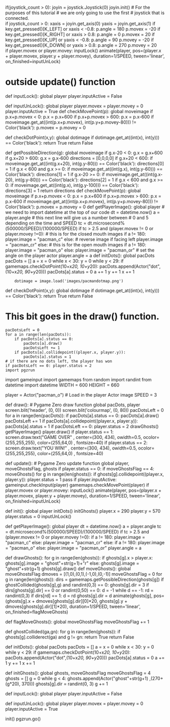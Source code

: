 if(joystick_count > 0):
    joyin = joystick.Joystick(0)
    joyin.init()
    # For the purposes of this tutorial
    # we are only going to use the first
    # joystick that is connected.    
    if joystick_count > 0:
        xaxis = joyin.get_axis(0)
        yaxis = joyin.get_axis(1)
    if key.get_pressed()[K_LEFT] or xaxis < -0.8:
        p.angle = 180
        p.movex = -20
    if key.get_pressed()[K_RIGHT] or xaxis > 0.8:
        p.angle = 0
        p.movex = 20
    if key.get_pressed()[K_UP] or yaxis < -0.8:
        p.angle = 90
        p.movey = -20
    if key.get_pressed()[K_DOWN] or yaxis > 0.8:
        p.angle = 270
        p.movey = 20   
        if player.movex or player.movey:
        inputLock()
        animate(player, pos=(player.x + player.movex, player.y + player.movey), duration=1/SPEED, tween='linear', on_finished=inputUnLock)

# outside update() function

def inputLock():
    global player
    player.inputActive = False

def inputUnLock():
    global player
    player.movex = player.movey = 0
    player.inputActive = True
    def checkMovePoint(p):
    global moveimage
    if p.x+p.movex < 0: p.x = p.x+600
    if p.x+p.movex > 600: p.x = p.x-600
    if moveimage.get_at((int(p.x+p.movex), int(p.y+p.movey-80))) != Color('black'):
        p.movex = p.movey = 0

def checkDotPoint(x,y):
    global dotimage
    if dotimage.get_at((int(x), int(y))) == Color('black'):
        return True
    return False

def getPossibleDirection(g):
    global moveimage
    if g.x-20 < 0:
        g.x = g.x+600
    if g.x+20 > 600:
        g.x = g.x-600
    directions = [0,0,0,0]
    if g.x+20 < 600:
        if moveimage.get_at((int(g.x+20), int(g.y-80))) == Color('black'): directions[0] = 1
    if g.x < 600 and g.x >= 0:
        if moveimage.get_at((int(g.x), int(g.y-60))) == Color('black'): directions[1] = 1
    if g.x-20 >= 0:
        if moveimage.get_at((int(g.x-20), int(g.y-80))) == Color('black'): directions[2] = 1
    if g.x < 600 and g.x >= 0:
        if moveimage.get_at((int(g.x), int(g.y-100))) == Color('black'): directions[3] = 1
    return directions
    def checkMovePoint(p):
    global moveimage
    if p.x+p.movex < 0: p.x = p.x+600
    if p.x+p.movex > 600: p.x = p.x-600
    if moveimage.get_at((int(p.x+p.movex), int(p.y+p.movey-80))) != Color('black'):
        p.movex = p.movey = 0
 def getPlayerImage():
    global player
    # we need to import datetime at the top of our code
    dt = datetime.now()
    a = player.angle
    # this next line will give us a number between
    # 0 and 5 depending on the time and SPEED
    tc = dt.microsecond%(500000/SPEED)/(100000/SPEED)
    if tc > 2.5 and (player.movex != 0 or player.movey !=0):
        # this is for the closed mouth images
        if a != 180:
            player.image = "pacman_c"
        else:
            # reverse image if facing left
            player.image = "pacman_cr"
    else:
        # this is for the open mouth images
        if a != 180:
            player.image = "pacman_o"
        else:
            player.image = "pacman_or"
    # set the angle on the player actor
    player.angle = a
    def initDots():
    global pacDots
    pacDots = []
    a = x = 0
    while x < 30:
        y = 0
        while y < 29:
            if gamemaps.checkDotPoint(10+x*20, 10+y*20):
                pacDots.append(Actor("dot",(10+x*20, 90+y*20)))
                pacDots[a].status = 0
                a += 1
            y += 1
        x += 1

        dotimage = image.load('images/pacmandotmap.png')
        
def checkDotPoint(x,y):
    global dotimage
    if dotimage.get_at((int(x), int(y))) == Color('black'):
        return True
    return False

# This bit goes in the draw() function.

    pacDotsLeft = 0
    for a in range(len(pacDots)):
        if pacDots[a].status == 0:
            pacDots[a].draw()
            pacDotsLeft += 1
        if pacDots[a].collidepoint((player.x, player.y)):
            pacDots[a].status = 1
    # if there are no dots left, the player has won
    if pacDotsLeft == 0: player.status = 2
    import pgzrun
import gameinput
import gamemaps
from random import randint
from datetime import datetime
WIDTH = 600
HEIGHT = 660

player = Actor("pacman_o") # Load in the player Actor image
SPEED = 3

def draw(): # Pygame Zero draw function
    global pacDots, player
    screen.blit('header', (0, 0))
    screen.blit('colourmap', (0, 80))
    pacDotsLeft = 0
    for a in range(len(pacDots)):
        if pacDots[a].status == 0:
            pacDots[a].draw()
            pacDotsLeft += 1
        if pacDots[a].collidepoint((player.x, player.y)):
            pacDots[a].status = 1
    if pacDotsLeft == 0: player.status = 2
    drawGhosts()
    getPlayerImage()
    player.draw()
    if player.status == 1: screen.draw.text("GAME OVER" , center=(300, 434), owidth=0.5, ocolor=(255,255,255), color=(255,64,0) , fontsize=40)
    if player.status == 2: screen.draw.text("YOU WIN!" , center=(300, 434), owidth=0.5, ocolor=(255,255,255), color=(255,64,0) , fontsize=40)

def update(): # Pygame Zero update function
    global player, moveGhostsFlag, ghosts
    if player.status == 0:
        if moveGhostsFlag == 4: moveGhosts()
        for g in range(len(ghosts)):
            if ghosts[g].collidepoint((player.x, player.y)):
                player.status = 1
                pass
        if player.inputActive:
            gameinput.checkInput(player)
            gamemaps.checkMovePoint(player)
            if player.movex or player.movey:
                inputLock()
                animate(player, pos=(player.x + player.movex, player.y + player.movey), duration=1/SPEED, tween='linear', on_finished=inputUnLock)

def init():
    global player
    initDots()
    initGhosts()
    player.x = 290
    player.y = 570
    player.status = 0
    inputUnLock()

def getPlayerImage():
    global player
    dt = datetime.now()
    a = player.angle
    tc = dt.microsecond%(500000/SPEED)/(100000/SPEED)
    if tc > 2.5 and (player.movex != 0 or player.movey !=0):
        if a != 180:
            player.image = "pacman_c"
        else:
            player.image = "pacman_cr"
    else:
        if a != 180:
            player.image = "pacman_o"
        else:
            player.image = "pacman_or"
    player.angle = a

def drawGhosts():
    for g in range(len(ghosts)):
        if ghosts[g].x > player.x:
            ghosts[g].image = "ghost"+str(g+1)+"r"
        else:
            ghosts[g].image = "ghost"+str(g+1)
        ghosts[g].draw()
        def moveGhosts():
    global moveGhostsFlag
    dmoves = [(1,0),(0,1),(-1,0),(0,-1)]
    moveGhostsFlag = 0
    for g in range(len(ghosts)):
        dirs = gamemaps.getPossibleDirection(ghosts[g])
        if ghostCollided(ghosts[g],g) and randint(0,3) == 0: ghosts[g].dir = 3
        if dirs[ghosts[g].dir] == 0 or randint(0,50) == 0:
            d = -1
            while d == -1:
                rd = randint(0,3)
                if dirs[rd] == 1:
                    d = rd
            ghosts[g].dir = d
        animate(ghosts[g], pos=(ghosts[g].x + dmoves[ghosts[g].dir][0]*20, ghosts[g].y + dmoves[ghosts[g].dir][1]*20), duration=1/SPEED, tween='linear', on_finished=flagMoveGhosts)

def flagMoveGhosts():
    global moveGhostsFlag
    moveGhostsFlag += 1

def ghostCollided(ga,gn):
    for g in range(len(ghosts)):
        if ghosts[g].colliderect(ga) and g != gn:
            return True
    return False
    
def initDots():
    global pacDots
    pacDots = []
    a = x = 0
    while x < 30:
        y = 0
        while y < 29:
            if gamemaps.checkDotPoint(10+x*20, 10+y*20):
                pacDots.append(Actor("dot",(10+x*20, 90+y*20)))
                pacDots[a].status = 0
                a += 1
            y += 1
        x += 1

def initGhosts():
    global ghosts, moveGhostsFlag
    moveGhostsFlag = 4
    ghosts = []
    g = 0
    while g < 4:
        ghosts.append(Actor("ghost"+str(g+1) ,(270+(g*20), 370)))
        ghosts[g].dir = randint(0, 3)
        g += 1

def inputLock():
    global player
    player.inputActive = False

def inputUnLock():
    global player
    player.movex = player.movey = 0
    player.inputActive = True
    
init()
pgzrun.go()
